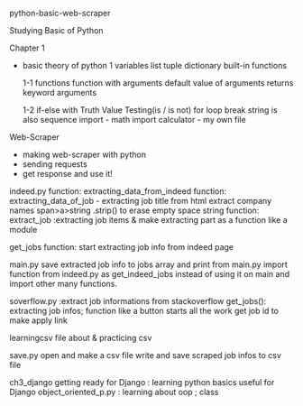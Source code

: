python-basic-web-scraper

Studying Basic of Python

Chapter 1

- basic theory of python
  1
  variables
  list
  tuple
  dictionary
  built-in functions

  1-1
  functions
  function with arguments
  default value of arguments
  returns
  keyword arguments

  1-2
  if-else with Truth Value Testing(is / is not)
  for loop
  break
  string is also sequence
  import - math
  import calculator - my own file

Web-Scraper

- making web-scraper with python
- sending requests
- get response and use it!

indeed.py
function: extracting_data_from_indeed
function: extracting_data_of_job - extracting job title from html
extract company names span>a>string
.strip() to erase empty space string
function:
extract_job
:extracting job items
& make extracting part as a function like a module

get_jobs function:
start extracting job info from indeed page

main.py
save extracted job info to jobs array and print from main.py
import function from indeed.py
as get_indeed_jobs instead of using it on main and import other many functions.

soverflow.py
:extract job informations from stackoverflow
get_jobs():
extracting job infos; function like a button starts all the work
get job id to make apply link

learningcsv
file about & practicing csv

save.py
open and make a csv file
write and save scraped job infos to csv file

ch3_django
getting ready for Django
: learning python basics useful for Django
object_oriented_p.py
: learning about oop
; class
